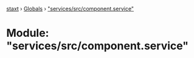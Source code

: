 [staxt](../README.md) › [Globals](../globals.md) › ["services/src/component.service"](_services_src_component_service_.md)

# Module: "services/src/component.service"


